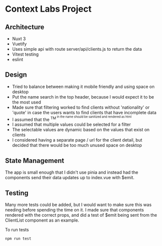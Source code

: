 # Context Labs Project

## Architecture

- Nuxt 3
- Vuetify
- Uses simple api with route server/api/clients.js to return the data
- Vitest testing
- eslint

## Design

- Tried to balance between making it mobile friendly and using space on desktop
- Put the name search in the top header, because I would expect it to be the most used
- Made sure that filtering worked to find clients without 'nationality' or 'quote' in case the users wants to find
  clients that have incomplete data
- I assumed that the <sup>TM<sup> in the name should be sanitized and rendered as html
- I assumed that multiple values could be selected for a filter
- The selectable values are dynamic based on the values that exist on clients
- I considered having a separate page / url for the client detail, but decided that there would be too much unused
  space on desktop

## State Management
The app is small enough that I didn't use pinia and instead had the components send their data updates up to index.vue with
$emit.

## Testing

Many more tests could be added, but I would want to make sure this was needing before spending the time on it. I made
sure that components rendered with the correct props, and did a test of $emit being sent from the ClientList component
as an example.

To run tests

`npm run test`

